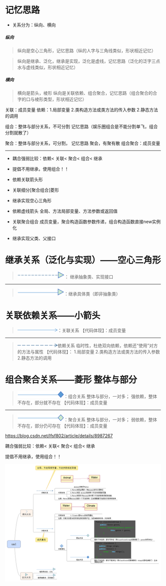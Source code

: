 # 记忆思路
* 关系分为：纵向、横向
##### 纵向
> 纵向是空心三角形，记忆思路（纵的人字与三角线类似，形状相近记忆）

> 纵向是继承、泛化，继承是实现，泛化是虚线，记忆思路（泛化的泛字三点水与虚线类似，形状相近记忆）

##### 横向
> 横向是箭头，棱形
> 纵向是关联依赖、组合聚合，记忆思路（组合聚合的合字的口与棱形类型，形状相近记忆）

关联：成员变量
依赖：1.局部变量 2.类构造方法或类方法的传入参数 2.静态方法的调用

组合：整体与部分关系，不可分割 记忆思路（娱乐圈组合是不能分割单飞，组合分割就散了）

聚合：整体与部分关系，可分割， 记忆思路 聚会，有聚有散
组合聚合：成员变量

--------------

* 耦合强弱比较：依赖< 关联< 聚合< 组合< 继承
* 提倡不用继承，使用组合！！


* 依赖关联箭头形
* 关联细分[聚合组合]菱形
* 继承实现空心三角形


* 依赖虚线箭头 全局、方法局部变量、方法参数或返回值
* 关联聚合组合 成员变量，聚合构造函数参数传递，组合构造函数直接new实例化
* 继承实现父类、父接口










# 继承关系（泛化与实现）——空心三角形

> ![](/assets/jicheng.png)： 继承抽象类、实现接口

------

> ![](/assets/fanhua.png)：继承具体类（即非抽象类）


# 关联依赖关系——小箭头
> ![](/assets/guanlian.png)：关联关系
【代码体现】：成员变量

------

> ![](/assets/yilai.png)依赖关系
临时性，杜绝双向依赖，依赖还“使用”对方的方法与属性
>【代码体现】：
>1.局部变量
>2.类构造方法或类方法的传入参数
>2.静态方法的调用



# 组合聚合关系——菱形 整体与部分
> ![](/assets/zuhe.png)：组合关系
整体与部分，一对多；
强依赖，整体不存在，部分就不存在 
【代码体现】：成员变量

------

> ![](/assets/juhe.png)：聚合关系
>整体与部分，一对多；
>弱依赖，整体不存在，部分仍可存在 
>【代码体现】：成员变量

https://blog.csdn.net/lfsf802/article/details/8987267

耦合强弱比较：依赖< 关联< 聚合< 组合< 继承

提倡不用继承，使用组合！！

![](/assets/uml.png)






